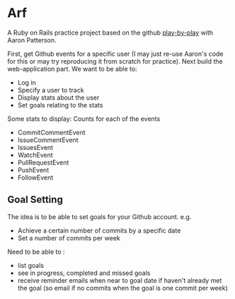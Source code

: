 Arf
===
A Ruby on Rails practice project based on the github [play-by-play](https://peepcode.com/products/play-by-play-tenderlove-ruby-on-rails) with Aaron Patterson.

First, get Github events for a specific user (I may just re-use Aaron's code for this or may try reproducing it from scratch for practice).
Next build the web-application part. We want to be able to:
* Log in
* Specify a user to track
* Display stats about the user
* Set goals relating to the stats

Some stats to display:
Counts for each of the events
* CommitCommentEvent
* IssueCommentEvent
* IssuesEvent
* WatchEvent
* PullRequestEvent
* PushEvent
* FollowEvent

Goal Setting
------------
The idea is to be able to set goals for your Github account.
e.g. 
* Achieve a certain number of commits by a specific date
* Set a number of commits per week

Need to be able to :
* list goals
* see in progress, completed and missed goals
* receive reminder emails when near to goal date if haven't already met the goal (so email if no commits when the goal is one commit per week)

